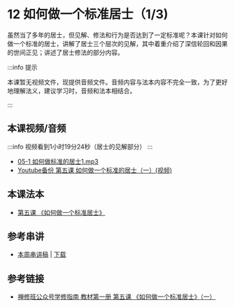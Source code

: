 # 12 如何做一个标准居士（1/3)

虽然当了多年的居士，但见解、修法和行为是否达到了一定标准呢？本课针对如何做一个标准的居士，讲解了居士三个层次的见解，其中着重介绍了深信轮回和因果的世间正见；讲述了居士修法的部分内容。

:::info 提示

本课暂无视频文件，现提供音频文件。音频内容与法本内容不完全一致，为了更好地理解法义，建议学习时，音频和法本相结合。

:::

## 本课视频/音频

:::info
视频看到1小时19分24秒（居士的见解部分）
:::

* [05-1 如何做标准的居士1.mp3](http://huidengchanxiu.net/jmy/%e6%85%a7%e7%81%af%e7%a6%85%e4%bf%ae%e8%af%be/%e6%85%a7%e7%81%af%e7%a6%85%e4%bf%ae%e8%af%be%e7%ac%ac%e4%b8%80%e5%86%8c/05-1%20%e5%a6%82%e4%bd%95%e5%81%9a%e6%a0%87%e5%87%86%e7%9a%84%e5%b1%85%e5%a3%ab1.mp3)
* [Youtube备份 第五课 如何做一个标准的居士（一）(视频)](https://www.youtube.com/watch?v=gdEMJSpZ9co&list=PL7aUyQTIJqAhB-EbnDWQDLmq1BJxa4CWq&index=13)

## 本课法本

* [第五课 《如何做一个标准居士》](/books/b1/1-05)

## 参考串讲

* [本周串讲稿](http://view.officeapps.live.com/op/view.aspx?src=https://huidengchanxiu.net/hdv/f/up/2020%E6%85%A7%E7%81%AF%E7%A6%85%E4%BF%AE%E7%8F%AD%E7%AC%AC%E5%8D%81%E4%B8%80%E5%A0%82%E8%AF%BE.pptx) | [下载](https://huidengchanxiu.net/hdv/f/up/2020%E6%85%A7%E7%81%AF%E7%A6%85%E4%BF%AE%E7%8F%AD%E7%AC%AC%E5%8D%81%E4%B8%80%E5%A0%82%E8%AF%BE.pptx)

## 参考链接

* [禅修班公众号学修指南 教材第一册 第五课 《如何做一个标准居士》（一）](https://mp.weixin.qq.com/s?__biz=MzI2NTQ1NDcxNg==&mid=2247483715&idx=1&sn=9d412d489b0208728bc49a64c5300b5f&scene=19#wechat_redirect)
